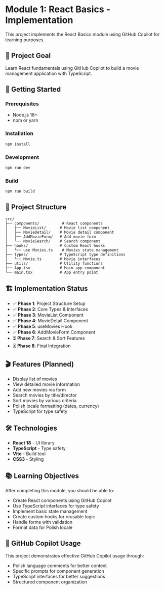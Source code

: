 # Module 1: React Basics - Implementation

This project implements the React Basics module using GitHub Copilot for learning purposes.

## 🎯 Project Goal
Learn React fundamentals using GitHub Copilot to build a movie management application with TypeScript.

## 🚀 Getting Started

### Prerequisites
- Node.js 18+ 
- npm or yarn

### Installation
```bash
npm install
```

### Development
```bash
npm run dev
```

### Build
```bash
npm run build
```

## 📁 Project Structure

```
src/
├── components/          # React components
│   ├── MovieList/      # Movie list component
│   ├── MovieDetail/    # Movie detail component
│   ├── AddMovieForm/   # Add movie form
│   └── MovieSearch/    # Search component
├── hooks/              # Custom React hooks
│   └── use Movies.ts    # Movies state management
├── types/              # TypeScript type definitions
│   └── Movie.ts        # Movie interfaces
├── utils/              # Utility functions
├── App.tsx             # Main app component
└── main.tsx            # App entry point
```

## 🏗️ Implementation Status

- ✅ **Phase 1**: Project Structure Setup
- ✅ **Phase 2**: Core Types & Interfaces
- ✅ **Phase 3**: MovieList Component
- ✅ **Phase 4**: MovieDetail Component  
- ✅ **Phase 5**: useMovies Hook
- ✅ **Phase 6**: AddMovieForm Component
- ⏳ **Phase 7**: Search & Sort Features
- ⏳ **Phase 8**: Final Integration

## 🎬 Features (Planned)

- Display list of movies
- View detailed movie information
- Add new movies via form
- Search movies by title/director
- Sort movies by various criteria
- Polish locale formatting (dates, currency)
- TypeScript for type safety

## 🛠️ Technologies

- **React 18** - UI library
- **TypeScript** - Type safety
- **Vite** - Build tool
- **CSS3** - Styling

## 📚 Learning Objectives

After completing this module, you should be able to:
- Create React components using GitHub Copilot
- Use TypeScript interfaces for type safety
- Implement basic state management
- Create custom hooks for reusable logic
- Handle forms with validation
- Format data for Polish locale

## 🤖 GitHub Copilot Usage

This project demonstrates effective GitHub Copilot usage through:
- Polish language comments for better context
- Specific prompts for component generation
- TypeScript interfaces for better suggestions
- Structured component organization